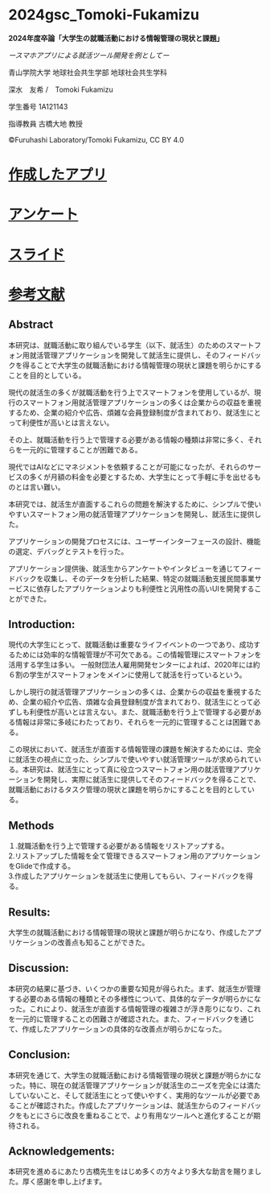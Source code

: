 # 2024gsc_Tomoki-Fukamizu

**2024年度卒論「大学生の就職活動における情報管理の現状と課題」**

*ースマホアプリによる就活ツール開発を例としてー*

青山学院大学 地球社会共生学部 地球社会共生学科

深水　友希 /　Tomoki Fukamizu

学生番号 1A121143

指導教員 古橋大地 教授

©︎Furuhashi Laboratory/Tomoki Fukamizu, CC BY 4.0


# [作成したアプリ](https://tomokinsyu-katuapp.glide.page/)

# [アンケート](https://forms.gle/3uTsNfJZ1Ut5MYcA9)

# [スライド](https://www.canva.com/design/DAGdvFY-nWE/NdF8skPAmN5wiYsfyGA2Tg/edit?utm_content=DAGdvFY-nWE&utm_campaign=designshare&utm_medium=link2&utm_source=sharebutton)

# [参考文献](https://docs.google.com/spreadsheets/d/1WLbPgqF2ke-Y6j_AhZA1xVxvyiK5i5p-fEMbdhS9e7s/edit?usp=sharing)








## Abstract
本研究は、就職活動に取り組んでいる学生（以下、就活生）のためのスマートフォン用就活管理アプリケーションを開発して就活生に提供し、そのフィードバックを得ることで大学生の就職活動における情報管理の現状と課題を明らかにすることを目的としている。
 
現代の就活生の多くが就職活動を行う上でスマートフォンを使用しているが、現行のスマートフォン用就活管理アプリケーションの多くは企業からの収益を重視するため、企業の紹介や広告、煩雑な会員登録制度が含まれており、就活生にとって利便性が高いとは言えない。
 
その上、就職活動を行う上で管理する必要がある情報の種類は非常に多く、それらを一元的に管理することが困難である。
 
現代ではAIなどにマネジメントを依頼することが可能になったが、それらのサービスの多くが月額の料金を必要とするため、大学生にとって手軽に手を出せるものとは言い難い。
 
本研究では、就活生が直面するこれらの問題を解決するために、シンプルで使いやすいスマートフォン用の就活管理アプリケーションを開発し、就活生に提供した。
 
アプリケーションの開発プロセスには、ユーザーインターフェースの設計、機能の選定、デバッグとテストを行った。
 
アプリケーション提供後、就活生からアンケートやインタビューを通じてフィードバックを収集し、そのデータを分析した結果、特定の就職活動支援民間事業サービスに依存したアプリケーションよりも利便性と汎用性の高いUIを開発することができた。


## Introduction:
現代の大学生にとって、就職活動は重要なライフイベントの一つであり、成功するためには効率的な情報管理が不可欠である。この情報管理にスマートフォンを活用する学生は多い。
一般財団法人雇用開発センターによれば、2020年には約６割の学生がスマートフォンをメインに使用して就活を行っているという。
 
しかし現行の就活管理アプリケーションの多くは、企業からの収益を重視するため、企業の紹介や広告、煩雑な会員登録制度が含まれており、就活生にとって必ずしも利便性が高いとは言えない。また、就職活動を行う上で管理する必要がある情報は非常に多岐にわたっており、それらを一元的に管理することは困難である。
 
この現状において、就活生が直面する情報管理の課題を解決するためには、完全に就活生の視点に立った、シンプルで使いやすい就活管理ツールが求められている。本研究は、就活生にとって真に役立つスマートフォン用の就活管理アプリケーションを開発し、実際に就活生に提供してそのフィードバックを得ることで、就職活動におけるタスク管理の現状と課題を明らかにすることを目的としている。


## Methods
１.就職活動を行う上で管理する必要がある情報をリストアップする。<br>2.リストアップした情報を全て管理できるスマートフォン用のアプリケーションをGlideで作成する。<br>3.作成したアプリケーションを就活生に使用してもらい、フィードバックを得る。


### 




## Results:
大学生の就職活動における情報管理の現状と課題が明らかになり、作成したアプリケーションの改善点も知ることができた。



## Discussion:
本研究の結果に基づき、いくつかの重要な知見が得られた。まず、就活生が管理する必要のある情報の種類とその多様性について、具体的なデータが明らかになった。これにより、就活生が直面する情報管理の複雑さが浮き彫りになり、これを一元的に管理することの困難さが確認された。また、フィードバックを通じて、作成したアプリケーションの具体的な改善点が明らかになった。
 


## Conclusion:
本研究を通じて、大学生の就職活動における情報管理の現状と課題が明らかになった。特に、現在の就活管理アプリケーションが就活生のニーズを完全には満たしていないこと、そして就活生にとって使いやすく、実用的なツールが必要であることが確認された。作成したアプリケーションは、就活生からのフィードバックをもとにさらに改良を重ねることで、より有用なツールへと進化することが期待される。

## Acknowledgements:
本研究を進めるにあたり古橋先生をはじめ多くの方々より多大な助言を賜りました。厚く感謝を申し上げます。



